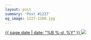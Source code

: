 ```yaml
---
layout: post
summary: 'Post #1227'
og_image: 1227-1280.jpg
---
```


<p>
 <time>
  <a href="/1227">
   {{ page.date | date: "%B %-d, %Y" }}
  </a>
 </time>
 <a href="/1227">
  <img data-taken="11/7/2020" sizes="(min-width: 700px) 50vw, calc(100vw - 2rem)" src="{{ site.assets_url }}/1227-640.jpg" srcset="{{ site.assets_url }}/1227-320.jpg 320w, {{ site.assets_url }}/1227-640.jpg 640w, {{ site.assets_url }}/1227-960.jpg 960w, {{ site.assets_url }}/1227-1280.jpg 1280w"/>
 </a>
</p>
